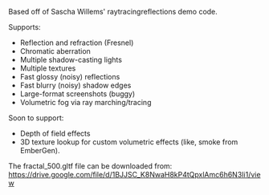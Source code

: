 Based off of Sascha Willems' raytracingreflections demo code.

Supports:
- Reflection and refraction (Fresnel)
- Chromatic aberration
- Multiple shadow-casting lights
- Multiple textures
- Fast glossy (noisy) reflections
- Fast blurry (noisy) shadow edges
- Large-format screenshots (buggy)
- Volumetric fog via ray marching/tracing

Soon to support:
- Depth of field effects
- 3D texture lookup for custom volumetric effects (like, smoke from EmberGen).

The fractal_500.gltf file can be downloaded from: https://drive.google.com/file/d/1BJJSC_K8NwaH8kP4tQpxlAmc6h6N3Ii1/view
